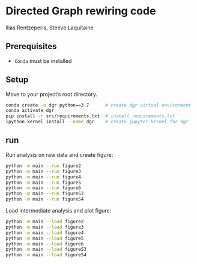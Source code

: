 # Directed Graph rewiring code

Ilias Rentzeperis, Steeve Laquitaine

## Prerequisites

* `Conda` must be installed

## Setup

Move to your project’s root directory.

```bash
conda create -n dgr python==3.7      # create dgr virtual environment  
conda activate dgr
pip install -r src/requirements.txt  # install requirements.txt 
ipython kernel install --name dgr    # create jupyter kernel for dgr
```

## run 

Run analysis on raw data and create figure: 

```bash
python -m main --run figure2
python -m main --run figure3
python -m main --run figure4
python -m main --run figure5
python -m main --run figure6
python -m main --run figureS3
python -m main --run figureS4
```

Load intermediate analysis and plot figure:

```bash
python -m main --load figure2
python -m main --load figure3
python -m main --load figure4
python -m main --load figure5
python -m main --load figure6
python -m main --load figureS3
python -m main --load figureS4
```
